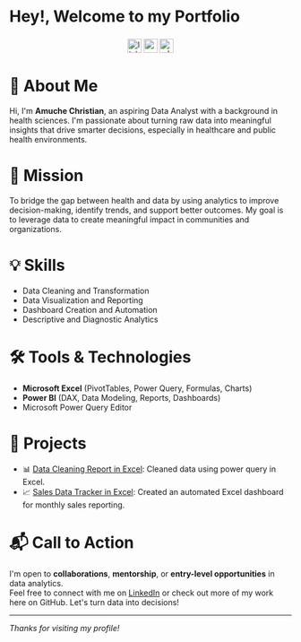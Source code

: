 <h1 align="left">Hey!, Welcome to my Portfolio</h1>

###

<div align="center">
</div>

###

<div align="center">
  <img src="https://img.shields.io/static/v1?message=LinkedIn&logo=linkedin&label=&color=0077B5&logoColor=white&labelColor=&style=for-the-badge" height="25" alt="linkedin logo"  />
  <img src="https://img.shields.io/static/v1?message=Gmail&logo=gmail&label=&color=D14836&logoColor=white&labelColor=&style=for-the-badge" height="25" alt="gmail logo"  />
  <img src="https://img.shields.io/static/v1?message=Whatsapp&logo=whatsapp&label=&color=25D366&logoColor=white&labelColor=&style=for-the-badge" height="25" alt="whatsapp logo"  />
</div>

###
# 👋 About Me
Hi, I'm **Amuche Christian**, an aspiring Data Analyst with a background in health sciences. I'm passionate about turning raw data into meaningful insights that drive smarter decisions, especially in healthcare and public health environments.

# 🎯 Mission
To bridge the gap between health and data by using analytics to improve decision-making, identify trends, and support better outcomes. My goal is to leverage data to create meaningful impact in communities and organizations.

# 💡 Skills
- Data Cleaning and Transformation
- Data Visualization and Reporting
- Dashboard Creation and Automation
- Descriptive and Diagnostic Analytics

# 🛠️ Tools & Technologies
- **Microsoft Excel** (PivotTables, Power Query, Formulas, Charts)
- **Power BI** (DAX, Data Modeling, Reports, Dashboards)
- Microsoft Power Query Editor

# 📂 Projects
- 📊 [Data Cleaning Report in Excel](#): Cleaned data using power query in Excel.
- 📈 [Sales Data Tracker in Excel](#): Created an automated Excel dashboard for monthly sales reporting.

# 📬 Call to Action
I'm open to **collaborations**, **mentorship**, or **entry-level opportunities** in data analytics.  
Feel free to connect with me on [LinkedIn](#) or check out more of my work here on GitHub. Let's turn data into decisions!

---

_Thanks for visiting my profile!_


<!--
**ChristeeAnalytics/ChristeeAnalytics** is a ✨ _special_ ✨ repository because its `README.md` (this file) appears on your GitHub profile.

Here are some ideas to get you started:

- 🔭 I’m currently working on ...
- 🌱 I’m currently learning ...
- 👯 I’m looking to collaborate on ...
- 🤔 I’m looking for help with ...
- 💬 Ask me about ...
- 📫 How to reach me: ...
- 😄 Pronouns: ...
- ⚡ Fun fact: ...
-->
